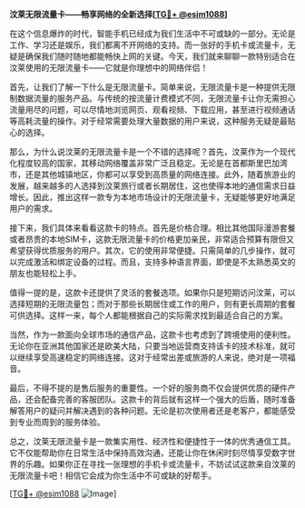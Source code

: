 **汶莱无限流量卡——畅享网络的全新选择[[TG💪+ @esim1088](https://t.me/s/esim1088)]**

在这个信息爆炸的时代，智能手机已经成为我们生活中不可或缺的一部分。无论是工作、学习还是娱乐，我们都离不开网络的支持。而一张好的手机卡或流量卡，无疑是确保我们随时随地都能畅快上网的关键。今天，我们就来聊聊一款特别适合在汶莱使用的无限流量卡——它就是你理想中的网络伴侣！

首先，让我们了解一下什么是无限流量卡。简单来说，无限流量卡是一种提供无限制数据流量的服务产品。与传统的按流量计费模式不同，无限流量卡让你无需担心流量用尽的问题，可以尽情地浏览网页、观看视频、下载应用，甚至进行视频通话等高耗流量的操作。对于经常需要处理大量数据的用户来说，这种服务无疑是最贴心的选择。

那么，为什么说汶莱的无限流量卡是一个不错的选择呢？首先，汶莱作为一个现代化程度较高的国家，其移动网络覆盖非常广泛且稳定。无论是在首都斯里巴加湾市，还是其他城镇地区，你都可以享受到高质量的网络连接。此外，随着旅游业的发展，越来越多的人选择到汶莱旅行或者长期居住，这也使得本地的通信需求日益增长。因此，推出这样一款专为本地市场设计的无限流量卡，无疑能够更好地满足用户的需求。

接下来，我们具体来看看这款卡的特点。首先是价格合理。相比其他国际漫游套餐或者昂贵的本地SIM卡，这款无限流量卡的价格更加亲民，非常适合预算有限但又希望获得优质服务的用户。其次，它的使用非常便捷。只需简单的几步操作，就可以完成激活和绑定设备的过程。而且，支持多种语言界面，即使是不太熟悉英文的朋友也能轻松上手。

值得一提的是，这款卡还提供了灵活的套餐选项。如果你只是短期访问汶莱，可以选择短期的无限流量包；而对于那些长期居住或工作的用户，则有更长周期的套餐可供选择。这样一来，每个人都能根据自己的实际需求找到最适合自己的方案。

当然，作为一款面向全球市场的通信产品，这款卡也考虑到了跨境使用的便利性。无论你在亚洲其他国家还是欧美大陆，只要当地运营商支持该卡的技术标准，就可以继续享受高速稳定的网络连接。这对于经常出差或旅游的人来说，绝对是一项福音。

最后，不得不提的是售后服务的重要性。一个好的服务商不仅会提供优质的硬件产品，还会配备完善的客服团队。这款卡的背后就有这样一个强大的后盾，随时准备解答用户的疑问并解决遇到的各种问题。无论是初次使用者还是老客户，都能感受到专业而周到的服务体验。

总之，汶莱无限流量卡是一款集实用性、经济性和便捷性于一体的优秀通信工具。它不仅能帮助你在日常生活中保持高效沟通，还能让你在休闲时刻尽情享受数字世界的乐趣。如果你正在寻找一张理想的手机卡或流量卡，不妨试试这款来自汶莱的无限流量卡吧！相信它会成为你生活中不可或缺的好帮手。

[[TG💪+ @esim1088](https://t.me/s/esim1088) ![Image](https://i.postimg.cc/4NQfJmqS/Snipaste-2025-05-13-00-14-12.png)]